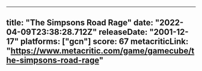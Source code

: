 
---
title: "The Simpsons Road Rage"
date: "2022-04-09T23:38:28.712Z"
releaseDate: "2001-12-17"
platforms: ["gcn"]
score: 67
metacriticLink: "https://www.metacritic.com/game/gamecube/the-simpsons-road-rage"
---
